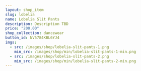 ```yaml
---
layout: shop_item
slug: lobelia
name: Lobelia Slit Pants
description: Description TBD
price: "200.00"
shop_collection: dancewear
button_id: NV5784KBL6YJ4
imgs:
  - src: /images/shop/lobelia-slit-pants-1.png
    min_src: /images/shop/min/lobelia-slit-pants-1-min.png
  - src: /images/shop/lobelia-slit-pants-2.png
    min_src: /images/shop/min/lobelia-slit-pants-2-min.png
---
```

